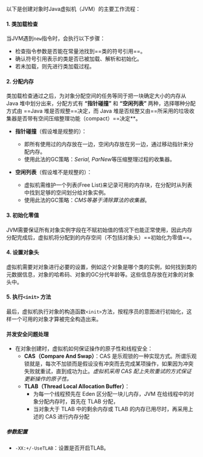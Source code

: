 以下是创建对象时Java虚拟机（JVM）的主要工作流程：

#### 1. 类加载检查

当JVM遇到`new`指令时，会执行以下步骤：
- 检查指令参数是否能在常量池找到==类的符号引用==。
- 确认符号引用表示的类是否已被加载、解析和初始化。
- 若未加载，则先进行类加载过程。

#### 2. 分配内存

类加载检查通过之后，为对象分配空间的任务等同于把一块确定大小的内存从 Java 堆中划分出来，分配方式有 **“指针碰撞”** 和 **“空闲列表”** 两种，选择哪种分配方式由 ==Java 堆是否规整==决定，而 Java 堆是否规整又由==所采用的垃圾收集器是否带有空间压缩整理功能（compact）==决定**。

- **指针碰撞**（假设堆是规整的）：
    - 即所有使用过的内存放在一边，空闲内存放在另一边，通过移动指针来分配内存。
    - 使用此法的GC策略：*Serial, ParNew*等压缩整理过程的收集器。

- **空闲列表**（假设堆不是规整的）：
    - 虚拟机需维护一个列表(Free List)来记录可用的内存块，在分配时从列表中找到足够的空间划分给对象实例。
    - 使用此法的GC策略：*CMS等基于清除算法的收集器*。


#### 3. 初始化零值

JVM需要保证所有对象实例字段在不赋初始值的情况下也能正常使用，因此内存分配完成后，虚拟机将分配到的内存空间（不包括对象头）==初始化为零值==。

#### 4. 设置对象头

虚拟机需要对对象进行必要的设置，例如这个对象是哪个类的实例，如何找到类的元数据信息，对象的哈希码、对象的GC分代年龄等。这些信息存放在对象的对象头中。

#### 5. 执行`<init>` 方法

最后，虚拟机执行对象的构造函数`<init>`方法，按程序员的意图进行初始化，这样一个可用的对象才算被完全构造出来。

#### 并发安全问题处理

- 在对象创建时，虚拟机如何保证操作的原子性和线程安全：
    - **CAS（Compare And Swap）**：CAS 是乐观锁的一种实现方式。所谓乐观锁就是，每次不加锁而是假设没有冲突而去完成某项操作，如果因为冲突失败就重试，直到成功为止。*虚拟机采用 CAS 配上失败重试的方式保证更新操作的原子性。*
    - **TLAB（Thread Local Allocation Buffer）**：
	    - 为每一个线程预先在 Eden 区分配一块儿内存，JVM 在给线程中的对象分配内存时，首先在 TLAB 分配，
	    - 当对象大于 TLAB 中的剩余内存或 TLAB 的内存已用尽时，再采用上述的 CAS 进行内存分配

##### 参数配置

- `-XX:+/-UseTLAB`：设置是否开启TLAB。